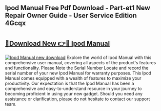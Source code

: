 ## Ipod Manual Free Pdf Download - Part-et1 New Repair Owner Guide - User Service Edition 4Gcqx

# <h2><a href="http://bc41290.oget.top/?id=Ipod+Manual">🔗Download New 👉🔴 Ipod Manual</a></h2>

[![Ipod Manual new download](https://i.imgur.com/5g1atiW.png)](http://bc41290.oget.top/?id=Ipod+Manual)
Explore the world of Ipod Manual with this comprehensive user manual, covering all aspects of the product's features and functionality. Please Note the Serial Number Locate and record the serial number of your new Ipod Manual for warranty purposes. This Ipod Manual comes equipped with a wealth of features to maximize your productivity. Our expectation is that the Ipod Manual has been a comprehensive and easy-to-understand resource in your journey to becoming proficient in using your new gadget. Should you need any assistance or clarification, please do not hesitate to contact our support team.
